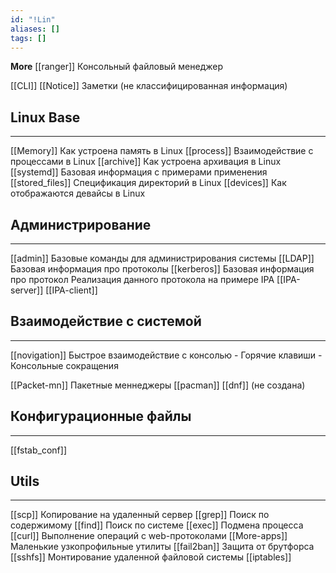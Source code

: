 ```yaml
---
id: "!Lin"
aliases: []
tags: []
---
```


**More**
[[ranger]]
    Консольный файловый менеджер

[[CLI]]
[[Notice]]
    Заметки (не классифицированная информация)


## Linux Base
---
[[Memory]]
    Как устроена память в Linux
[[process]]
    Взаимодействие с процессами в Linux
[[archive]]
    Как устроена архивация в Linux
[[systemd]]
    Базовая информация с примерами применения
[[stored_files]]
    Спецификация директорий в Linux
[[devices]]
    Как отображаются девайсы в Linux


## Администрирование
---
[[admin]]
    Базовые команды для администрирования системы
[[LDAP]]
    Базовая информация про протоколы
[[kerberos]]
    Базовая информация про протокол
Реализация данного протокола на примере IPA
    [[IPA-server]]
    [[IPA-client]]


## Взаимодействие с системой
---
[[novigation]]
    Быстрое взаимодействие с консолью
    - Горячие клавиши
    - Консольные сокращения

[[Packet-mn]]
    Пакетные меннеджеры
    [[pacman]]
    [[dnf]] (не создана)


## Конфигурационные файлы
---
[[fstab_conf]]



## Utils
---
[[scp]]
    Копирование на удаленный сервер
[[grep]]
    Поиск по содержимому
[[find]]
    Поиск по системе
[[exec]]
    Подмена процесса
[[curl]]
    Выполнение операций с web-протоколами
[[More-apps]]
    Маленькие узкопрофильные утилиты
[[fail2ban]]
    Защита от брутфорса
[[sshfs]]
    Монтирование удаленной файловой системы
[[iptables]]
